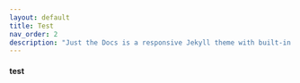 ```yaml
---
layout: default
title: Test
nav_order: 2
description: "Just the Docs is a responsive Jekyll theme with built-in search that is easily customizable and hosted on GitHub Pages."
---
```

#### test